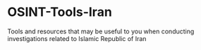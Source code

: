 # OSINT-Tools-Iran
Tools and resources that may be useful to you when conducting investigations related to  Islamic Republic of Iran
